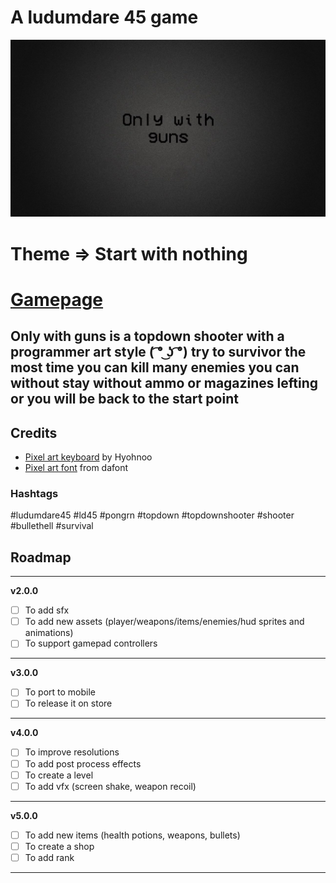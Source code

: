 # A ludumdare 45 game

![](/siteArts/gamejolt-thumbnail.jpg)

# Theme => Start with nothing

# [Gamepage](https://ldjam.com/events/ludum-dare/45/onlywithguns)

## Only with guns is a topdown shooter with a programmer art style ( ͡° ͜ʖ ͡°) try to survivor the most time you can kill many enemies you can without stay without ammo or magazines lefting or you will be back to the start point

## Credits

* [Pixel art keyboard](https://twitter.com/hyohnoo/status/747895236861530112) by Hyohnoo
* [Pixel art font](https://www.dafont.com/vcr-osd-mono.font) from dafont 

### Hashtags
#ludumdare45 #ld45 #pongrn #topdown #topdownshooter #shooter #bullethell #survival


## Roadmap
---

**v2.0.0**

- [ ] To add sfx
- [ ] To add new assets (player/weapons/items/enemies/hud sprites and animations)
- [ ] To support gamepad controllers
--- 

**v3.0.0**

- [ ] To port to mobile
- [ ] To release it on store
---

**v4.0.0**

- [ ] To improve resolutions
- [ ] To add post process effects
- [ ] To create a level
- [ ] To add vfx (screen shake, weapon recoil)
---

**v5.0.0**

- [ ] To add new items (health potions, weapons, bullets)
- [ ] To create a shop
- [ ] To add rank

---
